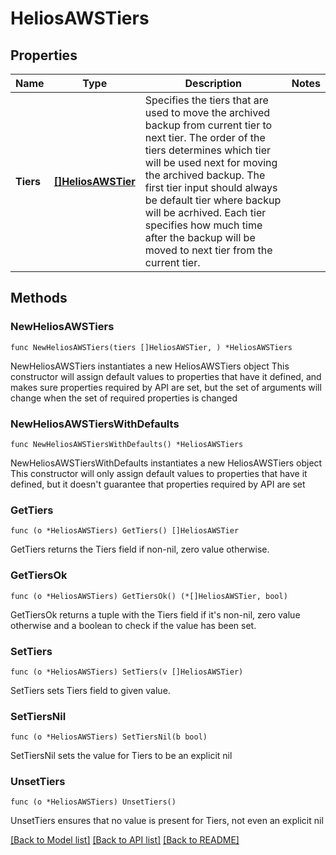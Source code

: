# HeliosAWSTiers

## Properties

Name | Type | Description | Notes
------------ | ------------- | ------------- | -------------
**Tiers** | [**[]HeliosAWSTier**](HeliosAWSTier.md) | Specifies the tiers that are used to move the archived backup from current tier to next tier. The order of the tiers determines which tier will be used next for moving the archived backup. The first tier input should always be default tier where backup will be acrhived. Each tier specifies how much time after the backup will be moved to next tier from the current tier. | 

## Methods

### NewHeliosAWSTiers

`func NewHeliosAWSTiers(tiers []HeliosAWSTier, ) *HeliosAWSTiers`

NewHeliosAWSTiers instantiates a new HeliosAWSTiers object
This constructor will assign default values to properties that have it defined,
and makes sure properties required by API are set, but the set of arguments
will change when the set of required properties is changed

### NewHeliosAWSTiersWithDefaults

`func NewHeliosAWSTiersWithDefaults() *HeliosAWSTiers`

NewHeliosAWSTiersWithDefaults instantiates a new HeliosAWSTiers object
This constructor will only assign default values to properties that have it defined,
but it doesn't guarantee that properties required by API are set

### GetTiers

`func (o *HeliosAWSTiers) GetTiers() []HeliosAWSTier`

GetTiers returns the Tiers field if non-nil, zero value otherwise.

### GetTiersOk

`func (o *HeliosAWSTiers) GetTiersOk() (*[]HeliosAWSTier, bool)`

GetTiersOk returns a tuple with the Tiers field if it's non-nil, zero value otherwise
and a boolean to check if the value has been set.

### SetTiers

`func (o *HeliosAWSTiers) SetTiers(v []HeliosAWSTier)`

SetTiers sets Tiers field to given value.


### SetTiersNil

`func (o *HeliosAWSTiers) SetTiersNil(b bool)`

 SetTiersNil sets the value for Tiers to be an explicit nil

### UnsetTiers
`func (o *HeliosAWSTiers) UnsetTiers()`

UnsetTiers ensures that no value is present for Tiers, not even an explicit nil

[[Back to Model list]](../README.md#documentation-for-models) [[Back to API list]](../README.md#documentation-for-api-endpoints) [[Back to README]](../README.md)


